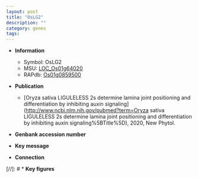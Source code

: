 ```yaml
---
layout: post
title: "OsLG2"
description: ""
category: genes
tags: 
---
```


* **Information**  
    + Symbol: OsLG2  
    + MSU: [LOC_Os01g64020](http://rice.uga.edu/cgi-bin/ORF_infopage.cgi?orf=LOC_Os01g64020)  
    + RAPdb: [Os01g0859500](https://rapdb.dna.affrc.go.jp/locus/?name=Os01g0859500)  

* **Publication**  
    + [Oryza sativa LIGULELESS 2s determine lamina joint positioning and differentiation by inhibiting auxin signaling](http://www.ncbi.nlm.nih.gov/pubmed?term=Oryza sativa LIGULELESS 2s determine lamina joint positioning and differentiation by inhibiting auxin signaling%5BTitle%5D), 2020, New Phytol.

* **Genbank accession number**  

* **Key message**  

* **Connection**  

[//]: # * **Key figures**  


